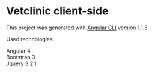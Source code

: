 # Vetclinic client-side

This project was generated with [Angular CLI](https://github.com/angular/angular-cli) version 1.1.3.

Used technologies:

Angular 4 </br>
Bootstrap 3 </br>
Jquery 3.2.1 </br>
